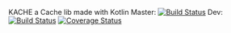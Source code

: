 KACHE a Cache lib made with Kotlin    Master: [![Build Status](https://travis-ci.org/mskn73/kache.svg?branch=master)](https://travis-ci.org/mskn73/kache)   Dev: [![Build Status](https://travis-ci.org/mskn73/kache.svg?branch=develop)](https://travis-ci.org/mskn73/kache) [![Coverage Status](https://coveralls.io/repos/github/mskn73/kache/badge.svg)](https://coveralls.io/github/mskn73/kache)